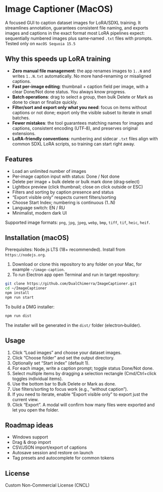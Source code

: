 
# Image Captioner (MacOS)
A focused GUI to caption dataset images for LoRA/SDXL training. It streamlines annotation, guarantees consistent file naming, and exports images and captions in the exact format most LoRA pipelines expect: sequentially numbered images plus same‑named `.txt` files with prompts.
Tested only on `macOS Sequoia 15.5`

## Why this speeds up LoRA training
- **Zero manual file management**: the app renames images to `1..N` and writes `1..N.txt` automatically. No more hand‑renaming or misaligned captions.
- **Fast per‑image editing**: thumbnail + caption field per image, with a clear Done/Not done status. You always know progress.
- **Batch operations**: drag to select a group, then bulk Delete or Mark as done to clean or finalize quickly.
- **Filter/sort and export only what you need**: focus on items without captions or not done; export only the visible subset to iterate in small batches.
- **Fewer mistakes**: the tool guarantees matching names for images and captions, consistent encoding (UTF‑8), and preserves original extensions.
- **LoRA‑friendly conventions**: numbering and sidecar `.txt` files align with common SDXL LoRA scripts, so training can start right away.

## Features
- Load an unlimited number of images
- Per‑image caption input with status: Done / Not done
- Delete per image + bulk delete or bulk mark done (drag‑select)
- Lightbox preview (click thumbnail; close on click outside or ESC)
- Filters and sorting by caption presence and status
- “Export visible only” respects current filters/sorting
- Choose Start Index; numbering is continuous (1..N)
- Language switch: EN / RU
- Minimalist, modern dark UI

Supported image formats: `png`, `jpg`, `jpeg`, `webp`, `bmp`, `tiff`, `tif`, `heic`, `heif`.

## Installation (macOS)
Prerequisites: Node.js LTS (18+ recommended). Install from `https://nodejs.org`.

1) Download or clone this repository to any folder on your Mac, for example `~/image-caption`.
2) To run Electron app open Terminal and run in target repository:
```bash
git clone https://github.com/DualChimerra/ImageCaptioner.git
cd ~/ImageCaptioner
npm install
npm run start
```


To build a DMG installer:
```bash
npm run dist
```
The installer will be generated in the `dist/` folder (electron‑builder).


## Usage
1. Click “Load images” and choose your dataset images.
2. Click “Choose folder” and set the output directory.
3. Optionally set “Start index” (default 1).
4. For each image, write a caption prompt; toggle status Done/Not done.
5. Select multiple items by dragging a selection rectangle (Cmd/Ctrl+click toggles individual items).
6. Use the bottom bar to Bulk Delete or Mark as done.
7. Use filters/sorting to focus work (e.g., “without caption”).
8. If you need to iterate, enable “Export visible only” to export just the current view.
9. Click “Export”. A modal will confirm how many files were exported and let you open the folder.

## Roadmap ideas
- Windows support
- Drag & drop import
- CSV/JSON import/export of captions
- Autosave session and restore on launch
- Tag presets and autocomplete for common tokens

## License
Custom Non-Commercial License (CNCL)
